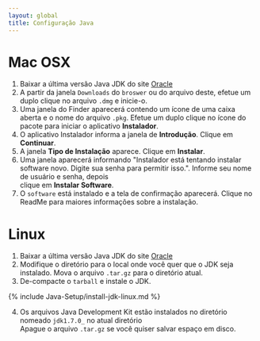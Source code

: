 ```yaml
---
layout: global
title: Configuração Java
---
```


# Mac OSX

1.  Baixar a última versão Java JDK do site 
    [Oracle](http://www.oracle.com/technetwork/java/javase/downloads/index.html)
2.  A partir da janela `Downloads` do `broswer` ou do arquivo deste, efetue um duplo clique
    no arquivo `.dmg` e inicie-o.
3.  Uma janela do Finder aparecerá contendo um ícone de uma caixa aberta e o nome do 
    arquivo `.pkg`. Efetue um duplo clique no ícone do pacote para iniciar o aplicativo 
    **Instalador**.
4.  O aplicativo Instalador informa a janela de **Introdução**. Clique em 
    **Continuar**.
5.  A janela **Tipo de Instalação** aparece. Clique em **Instalar**.
6.  Uma janela aparecerá informando "Instalador está tentando instalar software novo.
    Digite sua senha para permitir isso.". Informe seu nome de usuário e senha, depois     
    clique em **Instalar Software**.
7.  O `software` está instalado e a tela de confirmação aparecerá. Clique no ReadMe para
    maiores informações sobre a instalação.

# Linux

1.  Baixar a última versão Java JDK do site 
    [Oracle](http://www.oracle.com/technetwork/java/javase/downloads/index.html)
2.  Modifique o diretório para o local onde você quer que o JDK seja instalado. Mova o arquivo
    `.tar.gz` para o diretório atual.
3.  De-compacte o `tarball` e instale o JDK.

{% include Java-Setup/install-jdk-linux.md %}

4.  Os arquivos Java Development Kit estão instalados no diretório nomeado `jdk1.7.0_` no atual diretório   
    Apague o arquivo `.tar.gz` se você quiser salvar espaço em disco.